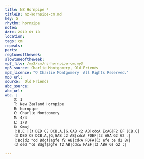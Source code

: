```yaml
---
title: NZ Hornpipe *
titleID: nz-hornpipe-cm.md
key: G
rhythm: hornpipe
notes:
date: 2019-09-13
location:
tags: cm
repeats:
parts:
regtuneoftheweek:
slowtuneoftheweek:
mp3_file: /mp3/cm/nz-hornpipe-cm.mp3
mp3_source: Charlie Montgomery, Old Friends
mp3_licence: "© Charlie Montgomery. All Rights Reserved."
mp3_url:
source:  Old Friends
abc_source:
abc_url:
abc: |
    X: 1
    T: New Zealand Hornpipe
    R: hornpipe
    C: Charlie Montgomery
    M: 4/4
    L: 1/8
    K: Gmaj
    |:B,C |(3 DED CE DCB,A,|G,GAB c2 AB|cdcA EcAG|F2 EF DCB,C|
    (3 DED CE DCB,A,|G,GAB c2 AB|cdcA FDEF|(3 ABA G2 G2 :|
    |:Bc|d2 ^cd Bdgf|agfe f2 AB|cdcA FDFA|(3 efe ce d2 Bc|
    (3 ded ^cd Bdgf|agfe f2 AB|cdcA FAEF|(3 ABA G2 G2 :|

---
```

